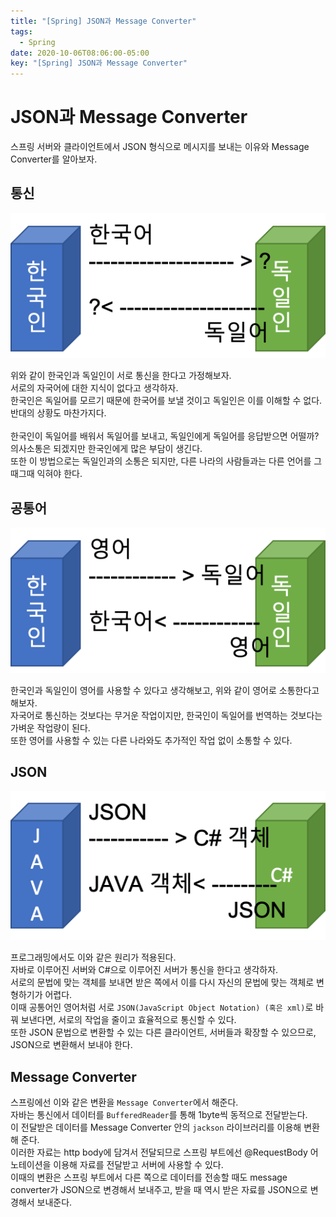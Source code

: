 ```yaml
---
title: "[Spring] JSON과 Message Converter"
tags:
  - Spring
date: 2020-10-06T08:06:00-05:00
key: "[Spring] JSON과 Message Converter"
---
```


# JSON과 Message Converter

스프링 서버와 클라이언트에서 JSON 형식으로 메시지를 보내는 이유와 Message Converter를 알아보자.<br>

<!--more-->

## 통신

![1](/assets/images/201007-1.png)<br>

위와 같이 한국인과 독일인이 서로 통신을 한다고 가정해보자.<br>
서로의 자국어에 대한 지식이 없다고 생각하자.<br>
한국인은 독일어를 모르기 때문에 한국어를 보낼 것이고 독일인은 이를 이해할 수 없다.<br>
반대의 상황도 마찬가지다.<br><br>
한국인이 독일어를 배워서 독일어를 보내고, 독일인에게 독일어를 응답받으면 어떨까?<br>
의사소통은 되겠지만 한국인에게 많은 부담이 생긴다.<br>
또한 이 방법으로는 독일인과의 소통은 되지만, 다른 나라의 사람들과는 다른 언어를 그때그때 익혀야 한다.<br>

## 공통어
![2](/assets/images/201007-2.png)<br>

한국인과 독일인이 영어를 사용할 수 있다고 생각해보고, 위와 같이 영어로 소통한다고 해보자.<br>
자국어로 통신하는 것보다는 무거운 작업이지만, 한국인이 독일어를 번역하는 것보다는 가벼운 작업량이 된다.<br>
또한 영어를 사용할 수 있는 다른 나라와도 추가적인 작업 없이 소통할 수 있다.<br>


## JSON
![3](/assets/images/201007-3.png)<br>

프로그래밍에서도 이와 같은 원리가 적용된다.<br>
자바로 이루어진 서버와 C#으로 이루어진 서버가 통신을 한다고 생각하자.<br>
서로의 문법에 맞는 객체를 보내면 받은 쪽에서 이를 다시 자신의 문법에 맞는 객체로 변형하기가 어렵다.<br>
이때 공통어인 영어처럼 서로 `JSON(JavaScript Object Notation) (혹은 xml)`로 바꿔 보낸다면, 서로의 작업을 줄이고 효율적으로 통신할 수 있다.<br>
또한 JSON 문법으로 변환할 수 있는 다른 클라이언트, 서버들과 확장할 수 있으므로, JSON으로 변환해서 보내야 한다.<br>

## Message Converter

스프링에선 이와 같은 변환을 `Message Converter`에서 해준다.<br>
자바는 통신에서 데이터를 `BufferedReader`를 통해 1byte씩 동적으로 전달받는다.<br> 이 전달받은 데이터를 Message Converter 안의 `jackson` 라이브러리를 이용해 변환해 준다.<br>
이러한 자료는 http body에 담겨서 전달되므로 스프링 부트에선 @RequestBody 어노테이션을 이용해 자료를 전달받고 서버에 사용할 수 있다.<br>
이때의 변환은 스프링 부트에서 다른 쪽으로 데이터를 전송할 때도 message converter가 JSON으로 변경해서 보내주고, 받을 때 역시 받은 자료를 JSON으로 변경해서 보내준다.<br>